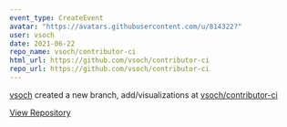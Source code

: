 ```yaml
---
event_type: CreateEvent
avatar: "https://avatars.githubusercontent.com/u/814322?"
user: vsoch
date: 2021-06-22
repo_name: vsoch/contributor-ci
html_url: https://github.com/vsoch/contributor-ci
repo_url: https://github.com/vsoch/contributor-ci
---
```


<a href='https://github.com/vsoch' target='_blank'>vsoch</a> created a new branch, add/visualizations at <a href='https://github.com/vsoch/contributor-ci' target='_blank'>vsoch/contributor-ci</a>

<a href='https://github.com/vsoch/contributor-ci' target='_blank'>View Repository</a>